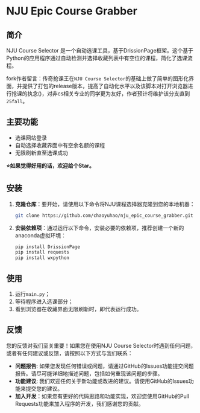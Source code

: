 # NJU Epic Course Grabber

## 简介

NJU Course Selector 是一个自动选课工具，基于DrissionPage框架。这个基于Python的应用程序通过自动检测并选择收藏列表中有空位的课程，简化了选课流程。

fork作者留言：传奇抢课王在`NJU Course Selector`的基础上做了简单的图形化界面，并提供了打包的release版本，提高了自动化水平以及该脚本对打开浏览器进行抢课的执念()，对非cs相关专业的同学更为友好，作者预计将维护该分支直到`25fall`。

## 主要功能

- 选课网站登录
- 自动选择收藏界面中有空余名额的课程
- 无限刷新直至选课成功

**⭐如果觉得好用的话，欢迎给个Star。**

## 安装

1. **克隆仓库**：要开始，请使用以下命令将NJU课程选择器克隆到您的本地机器：

    ```bash
    git clone https://github.com/chaoyuhao/nju_epic_course_grabber.git
    ```

2. **安装依赖项**：通过运行以下命令，安装必要的依赖项，推荐创建一个新的anaconda虚拟环境：

    ```bash
    pip install DrissionPage
    pip install requests
    pip install wxpython
    ```

## 使用

1. 运行`main.py`；
2. 等待程序进入选课部分；
3. 看到浏览器在收藏界面无限刷新时，即代表运行成功。

## 反馈

您的反馈对我们至关重要！如果您在使用NJU Course Selector时遇到任何问题，或者有任何建议或反馈，请按照以下方式与我们联系：

- **问题报告**: 如果您发现任何错误或问题，请通过GitHub的Issues功能提交问题报告。请尽可能详细地描述问题，包括如何重现该问题的步骤。
- **功能建议**: 我们欢迎任何关于新功能或改进的建议。请使用GitHub的Issues功能来提交您的建议。
- **加入开发**：如果您有更好的代码思路和功能实现，欢迎您使用GitHub的Pull Requests功能来加入程序的开发，我们感谢您的贡献。